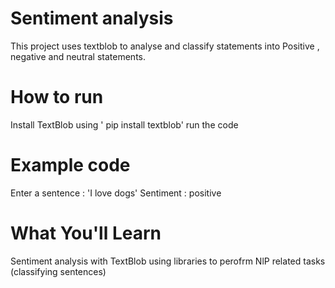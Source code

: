 # Sentiment analysis 
This project uses textblob to analyse and classify statements into Positive , negative and neutral statements. 

# How to run
Install TextBlob using ' pip install textblob'
run the code

# Example code
Enter a sentence : 'I love dogs'
Sentiment : positive 

# What You'll Learn
Sentiment analysis with TextBlob
using libraries to perofrm NlP related tasks (classifying sentences)
